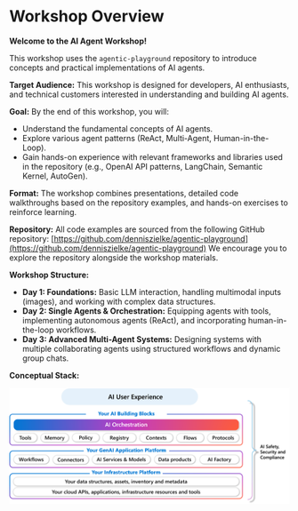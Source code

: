 # Workshop Overview

**Welcome to the AI Agent Workshop!**

This workshop uses the `agentic-playground` repository to introduce concepts and practical implementations of AI agents.

**Target Audience:**
This workshop is designed for developers, AI enthusiasts, and technical customers interested in understanding and building AI agents.

**Goal:**
By the end of this workshop, you will:
*   Understand the fundamental concepts of AI agents.
*   Explore various agent patterns (ReAct, Multi-Agent, Human-in-the-Loop).
*   Gain hands-on experience with relevant frameworks and libraries used in the repository (e.g., OpenAI API patterns, LangChain, Semantic Kernel, AutoGen).

**Format:**
The workshop combines presentations, detailed code walkthroughs based on the repository examples, and hands-on exercises to reinforce learning.

**Repository:**
All code examples are sourced from the following GitHub repository:
[https://github.com/denniszielke/agentic-playground](https://github.com/denniszielke/agentic-playground)
We encourage you to explore the repository alongside the workshop materials.

**Workshop Structure:**

*   **Day 1: Foundations:** Basic LLM interaction, handling multimodal inputs (images), and working with complex data structures.
*   **Day 2: Single Agents & Orchestration:** Equipping agents with tools, implementing autonomous agents (ReAct), and incorporating human-in-the-loop workflows.
*   **Day 3: Advanced Multi-Agent Systems:** Designing systems with multiple collaborating agents using structured workflows and dynamic group chats.




**Conceptual Stack:**

![Logical Stack](https://raw.githubusercontent.com/denniszielke/agentic-playground/refs/heads/main/img/logicalstack.png)
